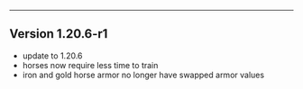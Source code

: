 ------------------------------------------------------
Version 1.20.6-r1
------------------------------------------------------
- update to 1.20.6
- horses now require less time to train
- iron and gold horse armor no longer have swapped armor values